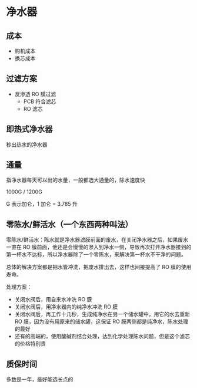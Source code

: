 # 净水器

## 成本

- 购机成本
- 换芯成本

## 过滤方案

- 反渗透 RO 膜过滤
  - PCB 符合滤芯
  - RO 滤芯

## 即热式净水器

秒出热水的净水器

## 通量

指净水器每天可以出的水量，一般都选大通量的，除水速度快

1000G / 1200G

G 表示加仑，1 加仑 = 3.785 升

## 零陈水/鲜活水（一个东西两种叫法）

零陈水/鲜活水：陈水就是净水器滤膜前面的废水，在关闭净水器之后，如果废水一直在 RO 膜前面，他还是会慢慢的渗入到净水一侧，导致再次打开净水器接到的第一杯水不达标，所以净水器除了一个零陈水，来解决第一杯水不干净的问题。

总体的解决方案都是把水管冲洗，把废水排出去，这样也间接提高了 RO 膜的使用寿命。

处理方案：

- 关闭水阀后，用自来水冲洗 RO 膜
- 关闭水阀后，用净水器内的纯净水冲洗 RO 膜
- 关闭水阀后，再工作十几秒，生成纯净水在另一个储水罐中，用它的水去重新 RO 膜，因为没有用原来的储水罐，这保证 RO 膜两侧都是纯净水，陈水处理的最好
- 还有的高端的，使用酸碱剂结合处理，达到化学处理陈水问题，但是这个滤芯的价格特别贵

## 质保时间

多数是一年，最好能选长点的
